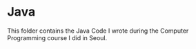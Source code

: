 # Java



This folder contains the Java Code I wrote during the Computer Programming course I did in Seoul. 
